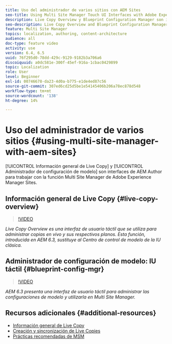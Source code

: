 ```yaml
---
title: Uso del administrador de varios sitios con AEM Sites
seo-title: Using Multi Site Manager Touch UI Interfaces with Adobe Experience Manager
description: Live Copy Overview y Blueprint Configuration Manager son interfaces activadas para la IU táctil para trabajar con Multi Site Manager.
seo-description: Live Copy Overview and Blueprint Configuration Manager are Touch UI Enabled interfaces for working with Multi Site Manager with Adobe Experience Manager.
feature: Multi Site Manager
topics: localization, authoring, content-architecture
audience: all
doc-type: feature video
activity: use
version: 6.4, 6.5
uuid: 76f295d0-78dd-429c-9129-9182b3a706a6
discoiquuid: a0dc581e-300f-45ef-916a-1cbac0429899
topic: Localization
role: User
level: Beginner
exl-id: 00746678-da23-4d0a-b775-e1de4ed87c56
source-git-commit: 307ed6cd25d5be1e54145406b206a78ec878d548
workflow-type: tm+mt
source-wordcount: '138'
ht-degree: 14%

---
```


# Uso del administrador de varios sitios {#using-multi-site-manager-with-aem-sites}

[!UICONTROL Información general de Live Copy] y [!UICONTROL Administrador de configuración de modelo] son interfaces de AEM Author para trabajar con la función Multi Site Manager de Adobe Experience Manager Sites.

## Información general de Live Copy {#live-copy-overview}

>[!VIDEO](https://video.tv.adobe.com/v/17054/?quality=9&learn=on)

*Live Copy Overview es una interfaz de usuario táctil que se utiliza para administrar copias en vivo y sus respectivos planos. Esta función, introducida en AEM 6.3, sustituye al Centro de control de modelo de la IU clásica.*

## Administrador de configuración de modelo: IU táctil {#blueprint-config-mgr}

>[!VIDEO](https://video.tv.adobe.com/v/17056/?quality=9&learn=on)

*AEM 6.3 presenta una interfaz de usuario táctil para administrar las configuraciones de modelo y utilizarla en Multi Site Manager.*

## Recursos adicionales {#additional-resources}

* [Información general de Live Copy](https://helpx.adobe.com/experience-manager/6-5/sites/administering/using/msm-livecopy-overview.html)
* [Creación y sincronización de Live Copies](https://helpx.adobe.com/experience-manager/6-5/sites/administering/using/msm-livecopy.html)
* [Prácticas recomendadas de MSM](https://helpx.adobe.com/experience-manager/6-5/sites/administering/using/msm-best-practices.html)
